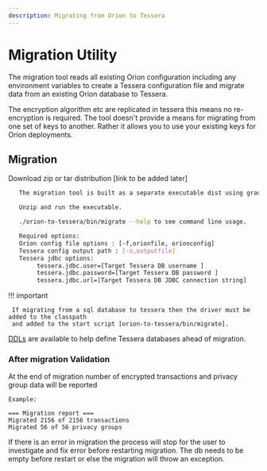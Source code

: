 ```yaml
---
description: Migrating from Orion to Tessera
---
```


# Migration Utility

The migration tool reads all existing Orion configuration including any environment variables to create a Tessera configuration file and migrate data from an existing Orion database to Tessera.

The encryption algorithm etc are replicated in tessera this means no re-encryption is required. The tool doesn't provide a means for migrating from one set of keys to another. Rather it allows you to use your existing keys for Orion deployments.

## Migration

Download zip or tar distribution [link to be added later]

```bash
   The migration tool is built as a separate executable dist using gradle only.

   Unzip and run the executable. 

   ./orion-to-tessera/bin/migrate --help to see command line usage.

   Required options:
   Orion config file options : [-f,orionfile, orionconfig]
   Tessera config output path : [-o,outputfile]
   Tessera jdbc options:
        tessera.jdbc.user=[Target Tessera DB username ]
        tessera.jdbc.password=[Target Tessera DB password ]
        tessera.jdbc.url=[Target Tessera DB JDBC connection string]
 ```

!!! important

     If migrating from a sql database to tessera then the driver must be added to the classpath
     and added to the start script [orion-to-tessera/bin/migrate].

[DDLs](https://github.com/jpmorganchase/tessera/tree/master/ddls/create-table) are available to help define Tessera databases ahead of migration.

### After migration Validation

At the end of migration number of encrypted transactions and privacy group data will be reported

```text
Example:

=== Migration report ===
Migrated 2156 of 2156 transactions
Migrated 56 of 56 privacy groups
```

If there is an error in migration the process will stop for the user to investigate and fix error before
restarting migration. The db needs to be empty before restart or else the migration will throw an exception.

<!--links-->
[building Tessera from source]: https://github.com/ConsenSys/tessera#building-tessera-from-source
[configuration file]: ../../Reference/SampleConfiguration.md#jdbc
